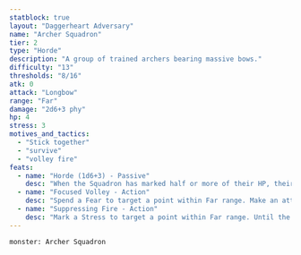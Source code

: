 ```yaml
---
statblock: true
layout: "Daggerheart Adversary"
name: "Archer Squadron"
tier: 2
type: "Horde"
description: "A group of trained archers bearing massive bows."
difficulty: "13"
thresholds: "8/16"
atk: 0
attack: "Longbow"
range: "Far"
damage: "2d6+3 phy"
hp: 4
stress: 3
motives_and_tactics:
  - "Stick together"
  - "survive"
  - "volley fire"
feats:
  - name: "Horde (1d6+3) - Passive"
    desc: "When the Squadron has marked half or more of their HP, their standard attack deals 1d6+3 physical damage instead."
  - name: "Focused Volley - Action"
    desc: "Spend a Fear to target a point within Far range. Make an attack with advantage against all targets within Close range of that point. Targets the Squadron succeeds against take 1d10+4 physical damage."
  - name: "Suppressing Fire - Action"
    desc: "Mark a Stress to target a point within Far range. Until the next roll with Fear, a creature who moves within Close range of that point must make an Agility Reaction Roll. On a failure, they take 2d6+3 physical damage. On a success, they take half damage."
---
```


```statblock
monster: Archer Squadron
```